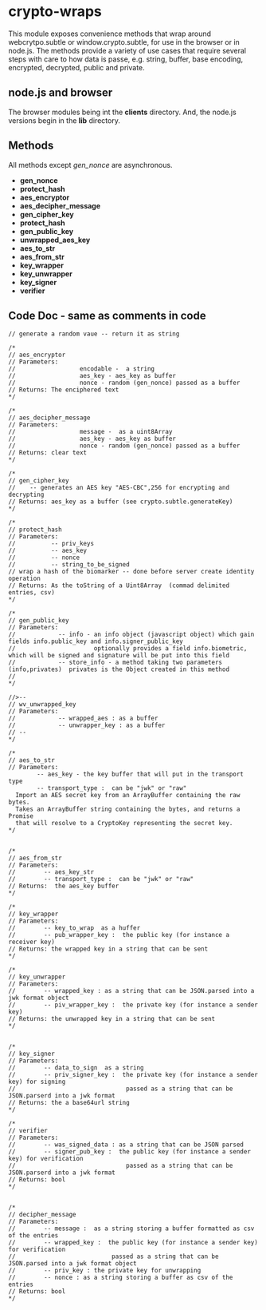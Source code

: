 # crypto-wraps
 
This module exposes convenience methods that wrap around webcrytpo.subtle or window.crypto.subtle, for use in the browser or in node.js. The methods provide a variety of use cases that require several steps with care to how data is passe, e.g. string, buffer, base encoding, encrypted, decrypted, public and private.

## node.js and browser

The browser modules being int the **clients** directory. And, the node.js versions begin in the **lib** directory.

## Methods

All methods except *gen\_nonce* are asynchronous.

* **gen\_nonce**
* **protect\_hash**
* **aes\_encryptor**
* **aes\_decipher\_message**
* **gen\_cipher\_key**
* **protect\_hash**
* **gen\_public\_key**
* **unwrapped\_aes\_key**
* **aes\_to\_str**
* **aes\_from\_str**
* **key\_wrapper**
* **key\_unwrapper**
* **key\_signer**
* **verifier**

## Code Doc - same as comments in code

```
// generate a random vaue -- return it as string

/*
// aes_encryptor
// Parameters:  
//                  encodable -  a string
//                  aes_key - aes_key as buffer
//                  nonce - random (gen_nonce) passed as a buffer
// Returns: The enciphered text
*/

/*
// aes_decipher_message
// Parameters:  
//                  message -  as a uint8Array
//                  aes_key - aes_key as buffer
//                  nonce - random (gen_nonce) passed as a buffer
// Returns: clear text
*/

/*
// gen_cipher_key
//    -- generates an AES key "AES-CBC",256 for encrypting and decrypting
// Returns: aes_key as a buffer (see crypto.subtle.generateKey)
*/

/*
// protect_hash
// Parameters: 
//          -- priv_keys
//          -- aes_key
//          -- nonce
//          -- string_to_be_signed
// wrap a hash of the biomarker -- done before server create identity operation 
// Returns: As the toString of a Uint8Array  (commad delimited entries, csv)
*/

/*
// gen_public_key
// Parameters:
//            -- info - an info object (javascript object) which gain fields info.public_key and info.signer_public_key
//                      optionally provides a field info.biometric, which will be signed and signature will be put into this field
//            -- store_info - a method taking two parameters (info,privates)  privates is the Object created in this method
// 
*/

//>--
// wv_unwrapped_key
// Parameters: 
//            -- wrapped_aes : as a buffer
//            -- unwrapper_key : as a buffer
// --
*/

/*
// aes_to_str 
// Parameters: 
        -- aes_key - the key buffer that will put in the transport type
        -- transport_type :  can be "jwk" or "raw"
  Import an AES secret key from an ArrayBuffer containing the raw bytes.
  Takes an ArrayBuffer string containing the bytes, and returns a Promise
  that will resolve to a CryptoKey representing the secret key.
*/


/*
// aes_from_str
// Parameters:
//        -- aes_key_str 
//        -- transport_type :  can be "jwk" or "raw"
// Returns:  the aes_key buffer
*/

/*
// key_wrapper
// Parameters:
//        -- key_to_wrap  as a huffer
//        -- pub_wrapper_key :  the public key (for instance a receiver key)
// Returns: the wrapped key in a string that can be sent
*/

/*
// key_unwrapper
// Parameters:
//        -- wrapped_key : as a string that can be JSON.parsed into a jwk format object
//        -- piv_wrapper_key :  the private key (for instance a sender key)
// Returns: the unwrapped key in a string that can be sent
*/


/*
// key_signer
// Parameters:
//        -- data_to_sign  as a string 
//        -- priv_signer_key :  the private key (for instance a sender key) for signing 
//                               passed as a string that can be JSON.parserd into a jwk format
// Returns: the a base64url string 
*/

/*
// verifier
// Parameters:
//        -- was_signed_data : as a string that can be JSON parsed
//        -- signer_pub_key :  the public key (for instance a sender key) for verification  
//                               passed as a string that can be JSON.parserd into a jwk format
// Returns: bool
*/


/*
// decipher_message
// Parameters:
//        -- message :  as a string storing a buffer formatted as csv of the entries
//        -- wrapped_key :  the public key (for instance a sender key) for verification  
//                           passed as a string that can be JSON.parsed into a jwk format object
//        -- priv_key : the private key for unwrapping
//        -- nonce : as a string storing a buffer as csv of the entries
// Returns: bool
*/


```
